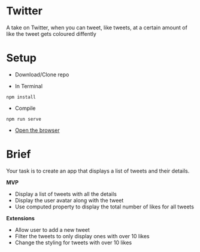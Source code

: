 
# Twitter
A take on Twitter, when you can tweet, like tweets, at a certain amount of like the tweet gets coloured diffently

# Setup


- Download/Clone repo

- In Terminal

```
npm install
```

- Compile

```
npm run serve
```
- [Open the browser](http://localhost:8080/)


# Brief

Your task is to create an app that displays a list of tweets and their details.


**MVP**

- Display a list of tweets with all the details
- Display the user avatar along with the tweet
- Use computed property to display the total number of likes for all tweets

**Extensions**

- Allow user to add a new tweet
- Filter the tweets to only display ones with over 10 likes
- Change the styling for tweets with over 10 likes
